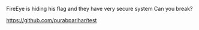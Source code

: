 FireEye is hiding his flag and they have very secure system Can you break?

https://github.com/purabparihar/test